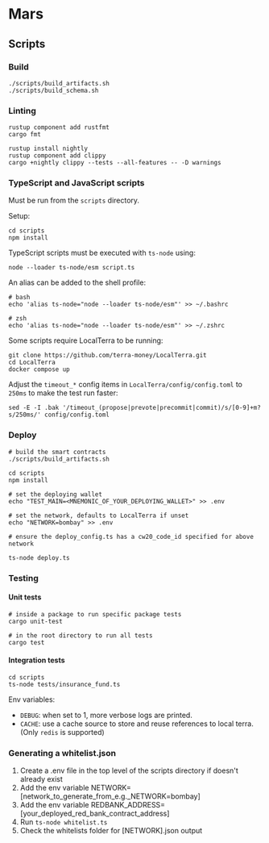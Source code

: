 # Mars
## Scripts

### Build

```
./scripts/build_artifacts.sh
./scripts/build_schema.sh
```

### Linting

```
rustup component add rustfmt
cargo fmt

rustup install nightly
rustup component add clippy
cargo +nightly clippy --tests --all-features -- -D warnings
```

### TypeScript and JavaScript scripts

Must be run from the `scripts` directory.

Setup:

```
cd scripts
npm install
```

TypeScript scripts must be executed with `ts-node` using:

```
node --loader ts-node/esm script.ts
```

An alias can be added to the shell profile:

```
# bash
echo 'alias ts-node="node --loader ts-node/esm"' >> ~/.bashrc

# zsh
echo 'alias ts-node="node --loader ts-node/esm"' >> ~/.zshrc
```

Some scripts require LocalTerra to be running:

```
git clone https://github.com/terra-money/LocalTerra.git
cd LocalTerra
docker compose up
```

Adjust the `timeout_*` config items in `LocalTerra/config/config.toml` to `250ms` to make the test run faster:

```
sed -E -I .bak '/timeout_(propose|prevote|precommit|commit)/s/[0-9]+m?s/250ms/' config/config.toml
```

### Deploy

```
# build the smart contracts
./scripts/build_artifacts.sh

cd scripts
npm install

# set the deploying wallet
echo "TEST_MAIN=<MNEMONIC_OF_YOUR_DEPLOYING_WALLET>" >> .env

# set the network, defaults to LocalTerra if unset
echo "NETWORK=bombay" >> .env

# ensure the deploy_config.ts has a cw20_code_id specified for above network

ts-node deploy.ts
```

### Testing
#### Unit tests

```
# inside a package to run specific package tests
cargo unit-test

# in the root directory to run all tests
cargo test
```

#### Integration tests

```
cd scripts
ts-node tests/insurance_fund.ts
```

Env variables:
- `DEBUG`: when set to 1, more verbose logs are printed.
- `CACHE`: use a cache source to store and reuse references to local terra. (Only `redis` is supported)

### Generating a whitelist.json

1. Create a .env file in the top level of the scripts directory if doesn't already exist
2. Add the env variable NETWORK=[network_to_generate_from_e.g._NETWORK=bombay]
3. Add the env variable REDBANK_ADDRESS=[your_deployed_red_bank_contract_address]
4. Run `ts-node whitelist.ts`
5. Check the whitelists folder for [NETWORK].json output
